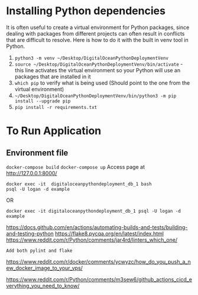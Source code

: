 # Installing Python dependencies

It is often useful to create a virtual environment for Python packages, since dealing with packages from different projects can often result in conflicts that are difficult to resolve. Here is how to do it with the built in venv tool in Python.

1. ```python3 -m venv ~/Desktop/DigitalOceanPythonDeploymentVenv```
2. ```source ~/Desktop/DigitalOceanPythonDeploymentVenv/bin/activate``` - this line activates the virtual environment so your Python will use an packages that are installed in it
3. ```which pip``` to verify what is being used (Should point to the one from the virtual environment)
4. ```~/Desktop/DigitalOceanPythonDeploymentVenv/bin/python3 -m pip install --upgrade pip```
5. ```pip install -r requirements.txt```


# To Run Application

## Environment file

```docker-compose build```
```docker-compose up```
Access page at http://127.0.0.1:8000/

```
docker exec -it  digitaloceanpythondeployment_db_1 bash
psql -U logan -d example
``` 

OR 

```docker exec -it digitaloceanpythondeployment_db_1 psql -U logan -d example```





https://docs.github.com/en/actions/automating-builds-and-tests/building-and-testing-python
https://flake8.pycqa.org/en/latest/index.html
https://www.reddit.com/r/Python/comments/jar4rd/linters_which_one/

    Add both pylint and flake

https://www.reddit.com/r/docker/comments/ycwyzc/how_do_you_push_a_new_docker_image_to_your_vps/

https://www.reddit.com/r/Python/comments/m3sew6/github_actions_cicd_everything_you_need_to_know/